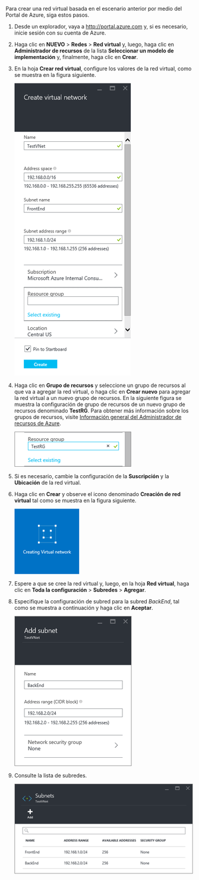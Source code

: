 Para crear una red virtual basada en el escenario anterior por medio del Portal de Azure, siga estos pasos.

1. Desde un explorador, vaya a http://portal.azure.com y, si es necesario, inicie sesión con su cuenta de Azure.

2. Haga clic en **NUEVO** > **Redes** > **Red virtual** y, luego, haga clic en **Administrador de recursos** de la lista **Seleccionar un modelo de implementación** y, finalmente, haga clic en **Crear**.

3. En la hoja **Crear red virtual**, configure los valores de la red virtual, como se muestra en la figura siguiente.

	![Hoja Crear red virtual](./media/vpn-gateway-create-vnet-arm-pportal-include/vnet-create-arm-pportal-figure2.png)

4. Haga clic en **Grupo de recursos** y seleccione un grupo de recursos al que va a agregar la red virtual, o haga clic en **Crear nuevo** para agregar la red virtual a un nuevo grupo de recursos. En la siguiente figura se muestra la configuración de grupo de recursos de un nuevo grupo de recursos denominado **TestRG**. Para obtener más información sobre los grupos de recursos, visite [Información general del Administrador de recursos de Azure](resource-group-overview.md/#resource-groups).

	![Grupos de recursos](./media/vpn-gateway-create-vnet-arm-pportal-include/vnet-create-arm-pportal-figure3.png)

5. Si es necesario, cambie la configuración de la **Suscripción** y la **Ubicación** de la red virtual.

6. Haga clic en **Crear** y observe el icono denominado **Creación de red virtual** tal como se muestra en la figura siguiente.

	![Icono de Crear red virtual](./media/vpn-gateway-create-vnet-arm-pportal-include/vnet-create-arm-pportal-figure4.png)

7. Espere a que se cree la red virtual y, luego, en la hoja **Red virtual**, haga clic en **Toda la configuración** > **Subredes** > **Agregar**.

8. Especifique la configuración de subred para la subred *BackEnd*, tal como se muestra a continuación y haga clic en **Aceptar**.

	![Configuración de subred](./media/vpn-gateway-create-vnet-arm-pportal-include/vnet-create-arm-pportal-figure6.png)

9. Consulte la lista de subredes.

	![Lista de subredes en la red virtual](./media/vpn-gateway-create-vnet-arm-pportal-include/vnet-create-arm-pportal-figure7.png)

<!---HONumber=AcomDC_0107_2016-->